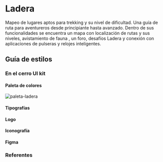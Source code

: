 # Ladera
Mapeo de lugares aptos para trekking y su nivel de dificultad. Una guía de ruta para aventureros desde principiante hasta avanzado.
Dentro de sus funcionalidades se encuentra un mapa con localización de rutas y sus niveles, avistamiento de fauna , un foro, desafíos Ladera y conexión con aplicaciones de pulseras y relojes inteligentes.

## Guía de estilos
### En el cerro UI kit
#### Paleta de colores
<img src="https://i.ibb.co/JB3BwqC/paleta-ladera.png" alt="paleta-ladera">

#### Tipografías
#### Logo
#### Iconografía

#### Figma

### Referentes





